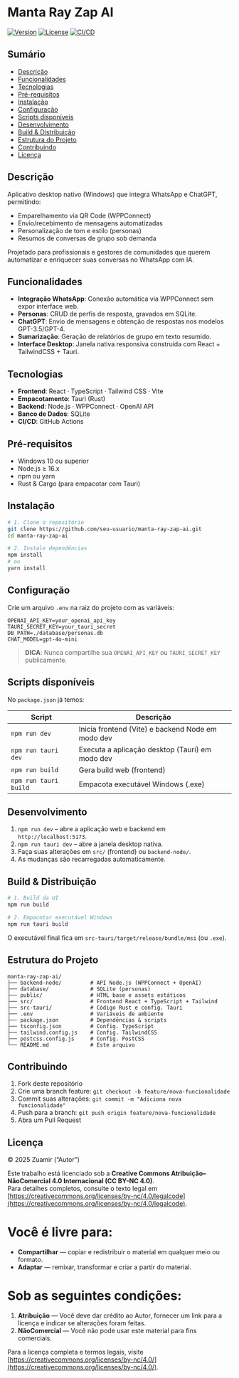 # Manta Ray Zap AI

[![Version](https://img.shields.io/badge/version-1.0.0-blue.svg)](https://github.com/seu-usuario/manta-ray-zap-ai) [![License](https://img.shields.io/badge/license-MIT-green.svg)](LICENSE) [![CI/CD](https://github.com/seu-usuario/manta-ray-zap-ai/actions/workflows/ci.yml/badge.svg)](https://github.com/seu-usuario/manta-ray-zap-ai/actions)

## Sumário

- [Descrição](#descrição)  
- [Funcionalidades](#funcionalidades)  
- [Tecnologias](#tecnologias)  
- [Pré-requisitos](#pré-requisitos)  
- [Instalação](#instalação)  
- [Configuração](#configuração)  
- [Scripts disponíveis](#scripts-disponíveis)  
- [Desenvolvimento](#desenvolvimento)  
- [Build & Distribuição](#build--distribuição)  
- [Estrutura do Projeto](#estrutura-do-projeto)  
- [Contribuindo](#contribuindo)  
- [Licença](#licença)

## Descrição

Aplicativo desktop nativo (Windows) que integra WhatsApp e ChatGPT, permitindo:
- Emparelhamento via QR Code (WPPConnect)  
- Envio/recebimento de mensagens automatizadas  
- Personalização de tom e estilo (personas)  
- Resumos de conversas de grupo sob demanda  

Projetado para profissionais e gestores de comunidades que querem automatizar e enriquecer suas conversas no WhatsApp com IA.

## Funcionalidades

- **Integração WhatsApp**: Conexão automática via WPPConnect sem expor interface web.  
- **Personas**: CRUD de perfis de resposta, gravados em SQLite.  
- **ChatGPT**: Envio de mensagens e obtenção de respostas nos modelos GPT-3.5/GPT-4.  
- **Sumarização**: Geração de relatórios de grupo em texto resumido.  
- **Interface Desktop**: Janela nativa responsiva construída com React + TailwindCSS + Tauri.

## Tecnologias

- **Frontend**: React · TypeScript · Tailwind CSS · Vite  
- **Empacotamento**: Tauri (Rust)  
- **Backend**: Node.js · WPPConnect · OpenAI API  
- **Banco de Dados**: SQLite  
- **CI/CD**: GitHub Actions  

## Pré-requisitos

- Windows 10 ou superior  
- Node.js ≥ 16.x  
- npm ou yarn  
- Rust & Cargo (para empacotar com Tauri)  

## Instalação

```bash
# 1. Clone o repositório
git clone https://github.com/seu-usuario/manta-ray-zap-ai.git
cd manta-ray-zap-ai

# 2. Instale dependências
npm install
# ou
yarn install
```

## Configuração

Crie um arquivo `.env` na raiz do projeto com as variáveis:

```env
OPENAI_API_KEY=your_openai_api_key
TAURI_SECRET_KEY=your_tauri_secret
DB_PATH=./database/personas.db
CHAT_MODEL=gpt-4o-mini
```

> **DICA**: Nunca compartilhe sua `OPENAI_API_KEY` ou `TAURI_SECRET_KEY` publicamente.

## Scripts disponíveis

No `package.json` já temos:

| Script               | Descrição                                         |
| -------------------- | ------------------------------------------------- |
| `npm run dev`        | Inicia frontend (Vite) e backend Node em modo dev |
| `npm run tauri dev`  | Executa a aplicação desktop (Tauri) em modo dev   |
| `npm run build`      | Gera build web (frontend)                         |
| `npm run tauri build`| Empacota executável Windows (.exe)                |

## Desenvolvimento

1. `npm run dev` – abre a aplicação web e backend em `http://localhost:5173`.  
2. `npm run tauri dev` – abre a janela desktop nativa.  
3. Faça suas alterações em `src/` (frontend) ou `backend-node/`.  
4. As mudanças são recarregadas automaticamente.

## Build & Distribuição

```bash
# 1. Build da UI
npm run build

# 2. Empacotar executável Windows
npm run tauri build
```

O executável final fica em `src-tauri/target/release/bundle/msi` (ou `.exe`).

## Estrutura do Projeto

```
manta-ray-zap-ai/
├── backend-node/         # API Node.js (WPPConnect + OpenAI)
├── database/             # SQLite (personas)
├── public/               # HTML base e assets estáticos
├── src/                  # Frontend React + TypeScript + Tailwind
├── src-tauri/            # Código Rust e config. Tauri
├── .env                  # Variáveis de ambiente
├── package.json          # Dependências & scripts
├── tsconfig.json         # Config. TypeScript
├── tailwind.config.js    # Config. TailwindCSS
├── postcss.config.js     # Config. PostCSS
└── README.md             # Este arquivo
```

## Contribuindo

1. Fork deste repositório  
2. Crie uma branch feature: `git checkout -b feature/nova-funcionalidade`  
3. Commit suas alterações: `git commit -m "Adiciona nova funcionalidade"`  
4. Push para a branch: `git push origin feature/nova-funcionalidade`  
5. Abra um Pull Request

## Licença

© 2025 Zuamir (“Autor”)

Este trabalho está licenciado sob a **Creative Commons Atribuição–NãoComercial 4.0 Internacional (CC BY-NC 4.0)**.  
Para detalhes completos, consulte o texto legal em [https://creativecommons.org/licenses/by-nc/4.0/legalcode](https://creativecommons.org/licenses/by-nc/4.0/legalcode).

# Você é livre para:

- **Compartilhar** — copiar e redistribuir o material em qualquer meio ou formato.  
- **Adaptar** — remixar, transformar e criar a partir do material.

# Sob as seguintes condições:

1. **Atribuição** — Você deve dar crédito ao Autor, fornecer um link para a licença e indicar se alterações foram feitas.  
2. **NãoComercial** — Você não pode usar este material para fins comerciais.

Para a licença completa e termos legais, visite [https://creativecommons.org/licenses/by-nc/4.0/](https://creativecommons.org/licenses/by-nc/4.0/).  
